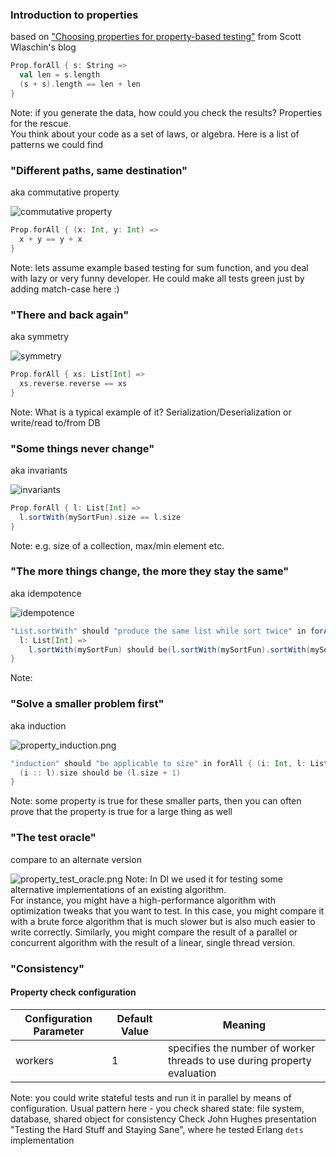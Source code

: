 ### Introduction to properties
based on ["Choosing properties for property-based testing"](https://fsharpforfunandprofit.com/posts/property-based-testing-2/) from Scott Wlaschin's blog

```scala
Prop.forAll { s: String =>
  val len = s.length
  (s + s).length == len + len
}
```
Note: if you generate the data, how could you check the results? Properties for the rescue.  
You think about your code as a set of laws, or algebra. 
Here is a list of patterns we could find


### "Different paths, same destination"
aka commutative property

![](./img/property_commutative.png "commutative property")

```scala
Prop.forAll { (x: Int, y: Int) =>
  x + y == y + x
}
```
Note: lets assume example based testing for sum function, and you deal with lazy or very funny developer. He could make all tests green just by adding match-case here :)


### "There and back again"
aka symmetry

![](./img/property_inverse.png "symmetry")

```scala
Prop.forAll { xs: List[Int] => 
  xs.reverse.reverse == xs
}
```
Note: What is a typical example of it? Serialization/Deserialization or write/read to/from DB


### "Some things never change"
aka invariants

![](./img/property_invariant.png "invariants")
```scala
Prop.forAll { l: List[Int] =>
  l.sortWith(mySortFun).size == l.size
}
```
Note: e.g. size of a collection, max/min element etc.


### "The more things change, the more they stay the same"
aka idempotence

![](./img/property_idempotence.png "idempotence")
```scala
"List.sortWith" should "produce the same list while sort twice" in forAll(minSuccessful(500)) { 
  l: List[Int] =>
    l.sortWith(mySortFun) should be(l.sortWith(mySortFun).sortWith(mySortFun))
}
```
Note: 


### "Solve a smaller problem first"
aka induction

![](./img/property_induction.png "property_induction.png")
```scala
"induction" should "be applicable to size" in forAll { (i: Int, l: List[Int]) =>
  (i :: l).size should be (l.size + 1)
}
```
Note: some property is true for these smaller parts, then you can often prove that the property is true for a large thing as well


### "The test oracle"
compare to an alternate version 

![](./img/property_test_oracle.png "property_test_oracle.png")
Note: In DI we used it for testing some alternative implementations of an existing algorithm.  
For instance, you might have a high-performance algorithm with optimization tweaks that you want to test. 
In this case, you might compare it with a brute force algorithm that is much slower but is also much easier to write correctly.
Similarly, you might compare the result of a parallel or concurrent algorithm with the result of a linear, single thread version.


### "Consistency"
#### Property check configuration

| Configuration Parameter | Default Value | Meaning  
| ----------------------- | ------------- | ------- 
| workers                 | 1             | specifies the number of worker threads to use during property evaluation 

Note: you could write stateful tests and run it in parallel by means of configuration. 
Usual pattern here - you check shared state: file system, database, shared object for consistency
Check John Hughes presentation "Testing the Hard Stuff and Staying Sane", where he tested Erlang `dets` implementation  
